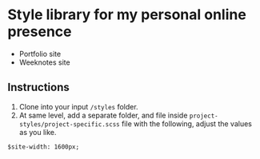 # Style library for my personal online presence

* Portfolio site
* Weeknotes site

## Instructions

1. Clone into your input `/styles` folder.
2. At same level, add a separate folder, and file inside `project-styles/project-specific.scss` file with the following, adjust the values as you like.

```
$site-width: 1600px;
```
